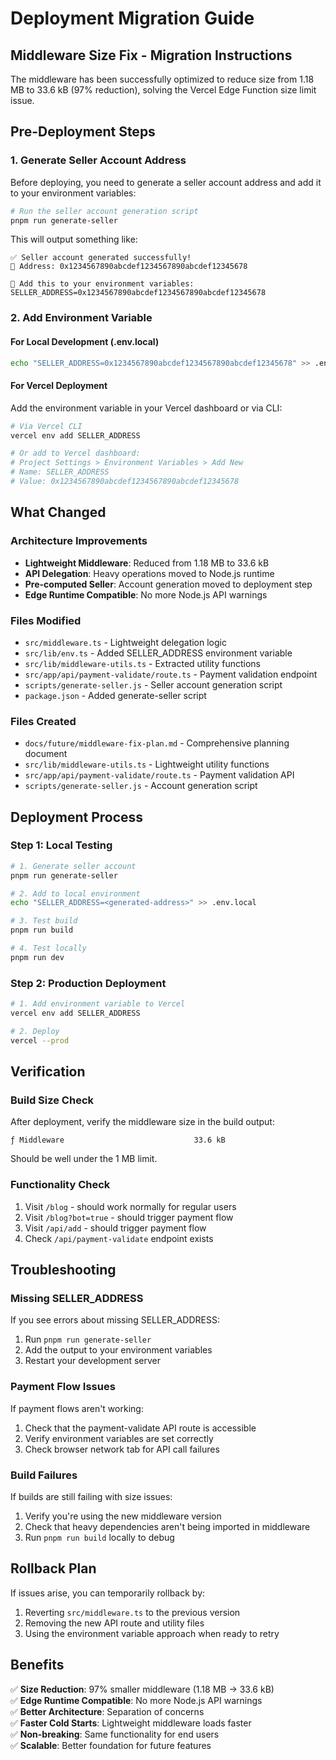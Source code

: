 # Deployment Migration Guide

## Middleware Size Fix - Migration Instructions

The middleware has been successfully optimized to reduce size from 1.18 MB to 33.6 kB (97% reduction), solving the Vercel Edge Function size limit issue.

## Pre-Deployment Steps

### 1. Generate Seller Account Address

Before deploying, you need to generate a seller account address and add it to your environment variables:

```bash
# Run the seller account generation script
pnpm run generate-seller
```

This will output something like:
```
✅ Seller account generated successfully!
📍 Address: 0x1234567890abcdef1234567890abcdef12345678

🔧 Add this to your environment variables:
SELLER_ADDRESS=0x1234567890abcdef1234567890abcdef12345678
```

### 2. Add Environment Variable

#### For Local Development (.env.local)
```bash
echo "SELLER_ADDRESS=0x1234567890abcdef1234567890abcdef12345678" >> .env.local
```

#### For Vercel Deployment
Add the environment variable in your Vercel dashboard or via CLI:

```bash
# Via Vercel CLI
vercel env add SELLER_ADDRESS

# Or add to Vercel dashboard:
# Project Settings > Environment Variables > Add New
# Name: SELLER_ADDRESS
# Value: 0x1234567890abcdef1234567890abcdef12345678
```

## What Changed

### Architecture Improvements
- **Lightweight Middleware**: Reduced from 1.18 MB to 33.6 kB
- **API Delegation**: Heavy operations moved to Node.js runtime
- **Pre-computed Seller**: Account generation moved to deployment step
- **Edge Runtime Compatible**: No more Node.js API warnings

### Files Modified
- `src/middleware.ts` - Lightweight delegation logic
- `src/lib/env.ts` - Added SELLER_ADDRESS environment variable
- `src/lib/middleware-utils.ts` - Extracted utility functions
- `src/app/api/payment-validate/route.ts` - Payment validation endpoint
- `scripts/generate-seller.js` - Seller account generation script
- `package.json` - Added generate-seller script

### Files Created
- `docs/future/middleware-fix-plan.md` - Comprehensive planning document
- `src/lib/middleware-utils.ts` - Lightweight utility functions
- `src/app/api/payment-validate/route.ts` - Payment validation API
- `scripts/generate-seller.js` - Account generation script

## Deployment Process

### Step 1: Local Testing
```bash
# 1. Generate seller account
pnpm run generate-seller

# 2. Add to local environment
echo "SELLER_ADDRESS=<generated-address>" >> .env.local

# 3. Test build
pnpm run build

# 4. Test locally
pnpm run dev
```

### Step 2: Production Deployment
```bash
# 1. Add environment variable to Vercel
vercel env add SELLER_ADDRESS

# 2. Deploy
vercel --prod
```

## Verification

### Build Size Check
After deployment, verify the middleware size in the build output:
```
ƒ Middleware                             33.6 kB
```

Should be well under the 1 MB limit.

### Functionality Check
1. Visit `/blog` - should work normally for regular users
2. Visit `/blog?bot=true` - should trigger payment flow
3. Visit `/api/add` - should trigger payment flow
4. Check `/api/payment-validate` endpoint exists

## Troubleshooting

### Missing SELLER_ADDRESS
If you see errors about missing SELLER_ADDRESS:
1. Run `pnpm run generate-seller` 
2. Add the output to your environment variables
3. Restart your development server

### Payment Flow Issues
If payment flows aren't working:
1. Check that the payment-validate API route is accessible
2. Verify environment variables are set correctly
3. Check browser network tab for API call failures

### Build Failures
If builds are still failing with size issues:
1. Verify you're using the new middleware version
2. Check that heavy dependencies aren't being imported in middleware
3. Run `pnpm run build` locally to debug

## Rollback Plan

If issues arise, you can temporarily rollback by:
1. Reverting `src/middleware.ts` to the previous version
2. Removing the new API route and utility files
3. Using the environment variable approach when ready to retry

## Benefits

✅ **Size Reduction**: 97% smaller middleware (1.18 MB → 33.6 kB)  
✅ **Edge Runtime Compatible**: No more Node.js API warnings  
✅ **Better Architecture**: Separation of concerns  
✅ **Faster Cold Starts**: Lightweight middleware loads faster  
✅ **Non-breaking**: Same functionality for end users  
✅ **Scalable**: Better foundation for future features
